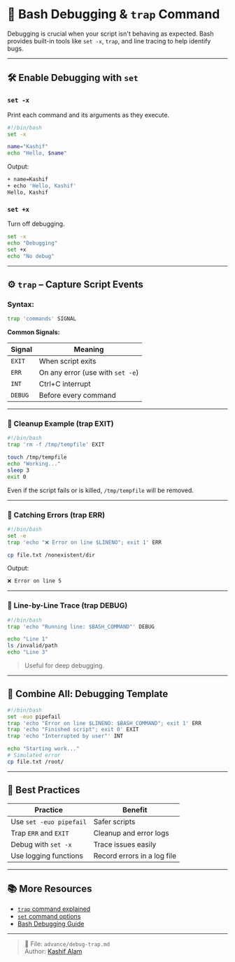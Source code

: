 # 🐞 Bash Debugging & `trap` Command

Debugging is crucial when your script isn't behaving as expected. Bash provides built-in tools like `set -x`, `trap`, and line tracing to help identify bugs.

---

## 🛠️ Enable Debugging with `set`

### `set -x`
Print each command and its arguments as they execute.

```bash
#!/bin/bash
set -x

name="Kashif"
echo "Hello, $name"
```

Output:
```bash
+ name=Kashif
+ echo 'Hello, Kashif'
Hello, Kashif
```

### `set +x`
Turn off debugging.

```bash
set -x
echo "Debugging"
set +x
echo "No debug"
```

---

## ⚙️ `trap` – Capture Script Events

### Syntax:
```bash
trap 'commands' SIGNAL
```

**Common Signals:**

| Signal | Meaning        |
|--------|----------------|
| `EXIT` | When script exits |
| `ERR`  | On any error (use with `set -e`) |
| `INT`  | Ctrl+C interrupt |
| `DEBUG`| Before every command |

---

### 🧹 Cleanup Example (trap EXIT)
```bash
#!/bin/bash
trap 'rm -f /tmp/tempfile' EXIT

touch /tmp/tempfile
echo "Working..."
sleep 3
exit 0
```

Even if the script fails or is killed, `/tmp/tempfile` will be removed.

---

### 🧨 Catching Errors (trap ERR)
```bash
#!/bin/bash
set -e
trap 'echo "❌ Error on line $LINENO"; exit 1' ERR

cp file.txt /nonexistent/dir
```

Output:
```bash
❌ Error on line 5
```

---

### 🔎 Line-by-Line Trace (trap DEBUG)
```bash
#!/bin/bash
trap 'echo "Running line: $BASH_COMMAND"' DEBUG

echo "Line 1"
ls /invalid/path
echo "Line 3"
```

> Useful for deep debugging.

---

## 🧰 Combine All: Debugging Template

```bash
#!/bin/bash
set -euo pipefail
trap 'echo "Error on line $LINENO: $BASH_COMMAND"; exit 1' ERR
trap 'echo "Finished script"; exit 0' EXIT
trap 'echo "Interrupted by user"' INT

echo "Starting work..."
# Simulated error
cp file.txt /root/
```

---

## 📌 Best Practices

| Practice | Benefit |
|----------|---------|
| Use `set -euo pipefail` | Safer scripts |
| Trap `ERR` and `EXIT`   | Cleanup and error logs |
| Debug with `set -x`     | Trace issues easily |
| Use logging functions   | Record errors in a log file |

---

## 📚 More Resources

- [`trap` command explained](https://linuxize.com/post/bash-trap-command/)
- [`set` command options](https://www.gnu.org/software/bash/manual/html_node/The-Set-Builtin.html)
- [Bash Debugging Guide](https://tldp.org/LDP/Bash-Beginners-Guide/html/sect_02_03.html)

---

> 📁 File: `advance/debug-trap.md`  
> Author: [Kashif Alam](https://github.com/KashifAlam407)
